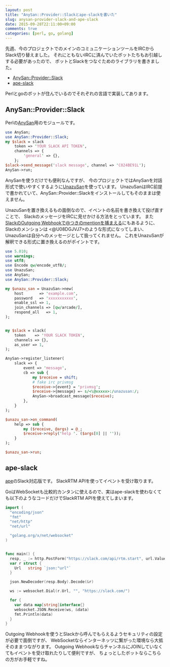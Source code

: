 ```yaml
---
layout: post
title: "AnySan::Provider::Slackとape-slackを書いた"
slug: anysan-provider-slack-and-ape-slack
date: 2015-09-28T22:11:00+09:00
comments: true
categories: [perl, go, golang]
---
```


先週、今のプロジェクトでのメインのコミュニケーションツールをIRCからSlack切り替えました。
それにともないIRCに済んでいたボットたちもお引越しする必要があったので、
ボットとSlackをつなぐためのライブラリを書きました。

- [AnySan::Provider::Slack](https://metacpan.org/release/AnySan-Provider-Slack)
- [ape-slack](https://github.com/shogo82148/ape-slack)

Perlとgoのボットが住んでいるのでそれぞれの言語で実装してあります。

<!-- More -->

## AnySan::Provider::Slack

Perlの[AnySan](https://metacpan.org/pod/AnySan)用のモジュールです。

``` perl
use AnySan;
use AnySan::Provider::Slack;
my $slack = slack
    token => 'YOUR SLACK API TOKEN',
    channels => {
        'general' => {},
    };
$slack->send_message('slack message', channel => 'C024BE91L');
AnySan->run;
```

AnySanを使うだけでも便利なんですが、
今のプロジェクトではAnySanを対話形式で使いやすくするように[UnazuSan](http://www.songmu.jp/riji/entry/2013-09-09-unazusan.html)を使っています。
UnazuSanはIRC前提で書かれていて、AnySan::Provider::Slackをインストールしてもそのままは使えません。

UnazuSanを置き換えるもの面倒なので、イベントの名前を書き換えて投げ直すことで、
SlackのメッセージをIRCに見せかける方法をとっています。
また[SlackのOutgoing Webhookで@つきのmentionを捕まえる](https://beatsync.net/main/log20150926.html)にもあるように、
Slackのメンションは &lt;@U08DGJVJ7&gt;のような形式になってしまい、UnazuSanは自分へのメッセージとして扱ってくれません。
これをUnazuSanが解釈できる形式に置き換えるのがポイントです。

``` perl
use 5.010;
use warnings;
use utf8;
use Encode qw/encode_utf8/;
use UnazuSan;
use AnySan;
use AnySan::Provider::Slack;

my $unazu_san = UnazuSan->new(
    host       => 'example.com',
    password   => 'xxxxxxxxxxx',
    enable_ssl => 1,
    join_channels => [qw/arcade/],
    respond_all   => 1,
);


my $slack = slack(
    token    => 'YOUR SLACK TOKEN',
    channels => {},
    as_user => 1,
);

AnySan->register_listener(
    slack => {
        event => 'message',
        cb => sub {
            my $receive = shift;
            # fake irc privmsg
            $receive->{event} = 'privmsg';
            $receive->{message} =~ s/<\@xxxxx>:/unazusan:/;
            AnySan->broadcast_message($receive);
        },
    }
);

$unazu_san->on_command(
    help => sub {
        my ($receive, @args) = @_;
        $receive->reply('help '. ($args[0] || ''));
    }
);

$unazu_san->run;
```


## ape-slack

[ape](https://github.com/m0t0k1ch1/ape)のSlack対応版です。
SlackRTM APIを使ってイベントを受け取ります。

GoはWebSocketも比較的カンタンに使えるので、実はape-slackを使わなくても以下のようなコードだけでSlackRTM APIを使えてしまいます。

``` go
import (
  "encoding/json"
  "fmt"
  "net/http"
  "net/url"

  "golang.org/x/net/websocket"
)


func main() {
  resp, _ := http.PostForm("https://slack.com/api/rtm.start", url.Values{"token": {"YOUR SLACK TOKEN"}})
  var r struct {
    Url   string `json:"url"`
  }

  json.NewDecoder(resp.Body).Decode(&r)

  ws := websocket.Dial(r.Url, "", "https://slack.com/")

  for {
    var data map[string]interface{}
    websocket.JSON.Receive(ws, &data)
    fmt.Println(data)
  }
}
```

Outgoing Webhookを使うとSlackから呼んでもらえるようセキュリティの設定が必要で面倒ですが、
WebSocketならインターネッツに繋がった環境なら大抵そのままつながります。
Outgoing WebhookならチャンネルにJOINしていなくてもイベントを受け取れたりして便利ですが、
ちょっとしたボットならこちらの方がお手軽ですね。
